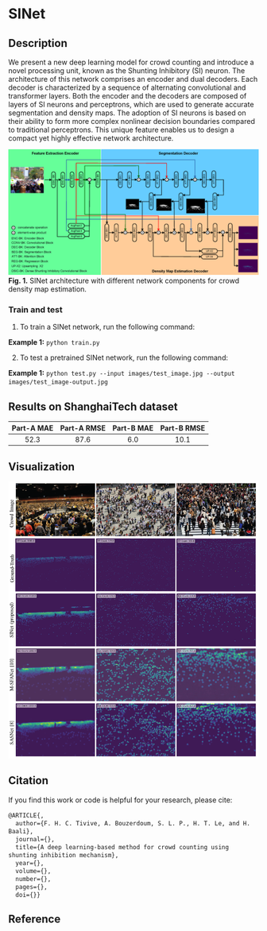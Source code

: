 # SINet
## Description
We present a new deep learning model for crowd counting and introduce a novel processing unit, known as the Shunting Inhibitory (SI) neuron. The architecture of this network comprises an encoder and dual decoders. Each decoder is characterized by a sequence of alternating convolutional and transformer layers. Both the encoder and the decoders are composed of layers of SI neurons and perceptrons, which are used to generate accurate segmentation and density maps. The adoption of SI neurons is based on their ability to form more complex nonlinear decision boundaries compared to traditional perceptrons. This unique feature enables us to design a compact yet highly effective network architecture.


![alt_text](./assets/model.png)
**Fig. 1.** SINet architecture with different network components for crowd density map estimation.


### Train and test
1. To train a SINet network, run the following command:

**Example 1:** `python train.py`

2. To test a pretrained SINet network, run the following command:

**Example 1:** `python test.py --input images/test_image.jpg --output images/test_image-output.jpg`


## Results on ShanghaiTech dataset
| **Part-A MAE** | **Part-A RMSE** | **Part-B MAE** | **Part-B RMSE** |
|:------------:|:-------------:|:------------:|:-------------:|
| 52.3    | 87.6      | 6.0      | 10.1       |




## Visualization
![alt_text](./assets/visualization.png)

## Citation
If you find this work or code is helpful for your research, please cite:
```
@ARTICLE{,
  author={F. H. C. Tivive, A. Bouzerdoum, S. L. P., H. T. Le, and H. Baali},
  journal={}, 
  title={A deep learning-based method for crowd counting using shunting inhibition mechanism}, 
  year={},
  volume={},
  number={},
  pages={},
  doi={}}
  ```
## Reference


